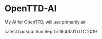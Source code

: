 # OpenTTD-AI
My AI for OpenTTD, will use primarily air

Latest backup: Sun Sep 15 19:40:01 UTC 2019

